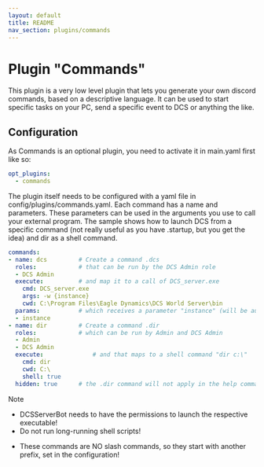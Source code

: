 ```yaml
---
layout: default
title: README
nav_section: plugins/commands
---
```


# Plugin "Commands"
This plugin is a very low level plugin that lets you generate your own discord commands, based on a descriptive language. 
It can be used to start specific tasks on your PC, send a specific event to DCS or anything the like.

## Configuration
As Commands is an optional plugin, you need to activate it in main.yaml first like so:
```yaml
opt_plugins:
  - commands
```

The plugin itself needs to be configured with a yaml file in config/plugins/commands.yaml. Each command has a name and 
parameters. These parameters can be used in the arguments you use to call your external program. The sample shows how 
to launch DCS from a specific command (not really useful as you have .startup, but you get the idea) and dir as a shell 
command. 

```yaml
commands:
- name: dcs         # Create a command .dcs
  roles:            # that can be run by the DCS Admin role
  - DCS Admin
  execute:          # and map it to a call of DCS_server.exe
    cmd: DCS_server.exe
    args: -w {instance}
    cwd: C:\Program Files\Eagle Dynamics\DCS World Server\bin
  params:           # which receives a parameter "instance" (will be auto replaced by the instance name)
  - instance
- name: dir         # Create a command .dir
  roles:            # which can be run by Admin and DCS Admin
  - Admin
  - DCS Admin
  execute:              # and that maps to a shell command "dir c:\"
    cmd: dir
    cwd: C:\
    shell: true
  hidden: true      # the .dir command will not apply in the help command
```
> [!NOTE]
> * DCSServerBot needs to have the permissions to launch the respective executable!
> * Do not run long-running shell scripts!
> + These commands are NO slash commands, so they start with another prefix, set in the configuration!
